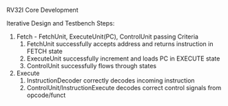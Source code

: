 RV32I Core Development

Iterative Design and Testbench Steps:
  1.  Fetch - FetchUnit, ExecuteUnit(PC), ControlUnit passing Criteria
      1.  FetchUnit successfully accepts address and returns instruction in FETCH state
      2.  ExecuteUnit successfully increment and loads PC in EXECUTE state
      3.  ControlUnit successfully flows through states
  2.  Execute
      1. InstructionDecoder correctly decodes incoming instruction
      2. ControlUnit/InstructionExecute decodes correct control signals from opcode/funct